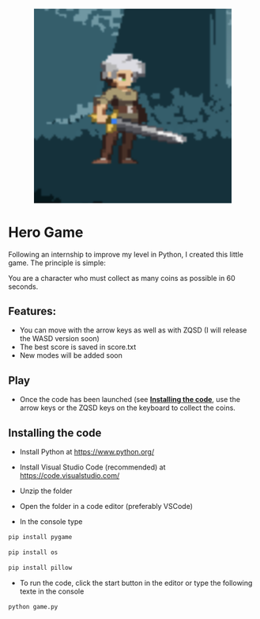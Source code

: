 <p align="center">
  <a><img width="400" src="https://raw.githubusercontent.com/ShamuCode/hero-game/main/Ressources/picture.png" /></a>
</p>

# Hero Game
Following an internship to improve my level in Python, I created this little game. The principle is simple:

You are a character who must collect as many coins as possible in 60 seconds.

## Features:
- You can move with the arrow keys as well as with ZQSD (I will release the WASD version soon)
- The best score is saved in score.txt
- New modes will be added soon

## Play
- Once the code has been launched (see **[Installing the code](https://github.com/ShamuCode/hero-game/edit/main/README.md#installing-the-code)**, use the arrow keys or the ZQSD keys on the keyboard to collect the coins.

## Installing the code
- Install Python at https://www.python.org/
- Install Visual Studio Code (recommended) at https://code.visualstudio.com/

- Unzip the folder
- Open the folder in a code editor (preferably VSCode)
- In the console type
```python
pip install pygame
```
```python
pip install os
```
```python
pip install pillow
```

- To run the code, click the start button in the editor or type the following texte in the console
```python
python game.py
```
